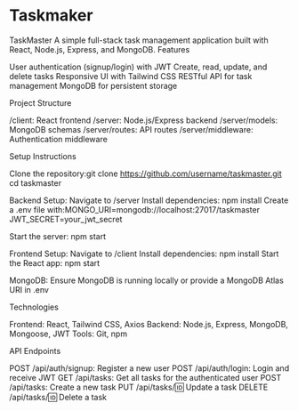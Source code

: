 # Taskmaker
TaskMaster
A simple full-stack task management application built with React, Node.js, Express, and MongoDB.
Features

User authentication (signup/login) with JWT
Create, read, update, and delete tasks
Responsive UI with Tailwind CSS
RESTful API for task management
MongoDB for persistent storage

Project Structure

/client: React frontend
/server: Node.js/Express backend
/server/models: MongoDB schemas
/server/routes: API routes
/server/middleware: Authentication middleware

Setup Instructions

Clone the repository:git clone https://github.com/username/taskmaster.git
cd taskmaster


Backend Setup:
Navigate to /server
Install dependencies: npm install
Create a .env file with:MONGO_URI=mongodb://localhost:27017/taskmaster
JWT_SECRET=your_jwt_secret


Start the server: npm start


Frontend Setup:
Navigate to /client
Install dependencies: npm install
Start the React app: npm start


MongoDB:
Ensure MongoDB is running locally or provide a MongoDB Atlas URI in .env



Technologies

Frontend: React, Tailwind CSS, Axios
Backend: Node.js, Express, MongoDB, Mongoose, JWT
Tools: Git, npm

API Endpoints

POST /api/auth/signup: Register a new user
POST /api/auth/login: Login and receive JWT
GET /api/tasks: Get all tasks for the authenticated user
POST /api/tasks: Create a new task
PUT /api/tasks/:id: Update a task
DELETE /api/tasks/:id: Delete a task
